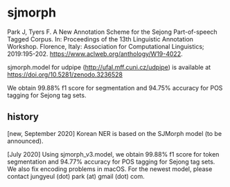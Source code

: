 # sjmorph

Park J, Tyers F. A New Annotation Scheme for the Sejong Part-of-speech Tagged Corpus. In: Proceedings of the 13th Linguistic Annotation Workshop. Florence, Italy: Association for Computational Linguistics; 2019:195-202. https://www.aclweb.org/anthology/W19-4022.

sjmorph.model for udpipe (http://ufal.mff.cuni.cz/udpipe) is available at https://doi.org/10.5281/zenodo.3236528


We obtain 99.88% f1 score for segmentation and 94.75% accuracy for POS tagging for Sejong tag sets.


## history
[new, September 2020] Korean NER is based on the SJMorph model (to be announced). 

[July 2020] Using sjmorph_v3.model, we obtain 99.88% f1 score for token segmentation and 94.77% accuracy for POS tagging for Sejong tag sets. We also fix encoding problems in macOS. For the newest model, please contact jungyeul (dot) park (at) gmail (dot) com. 


